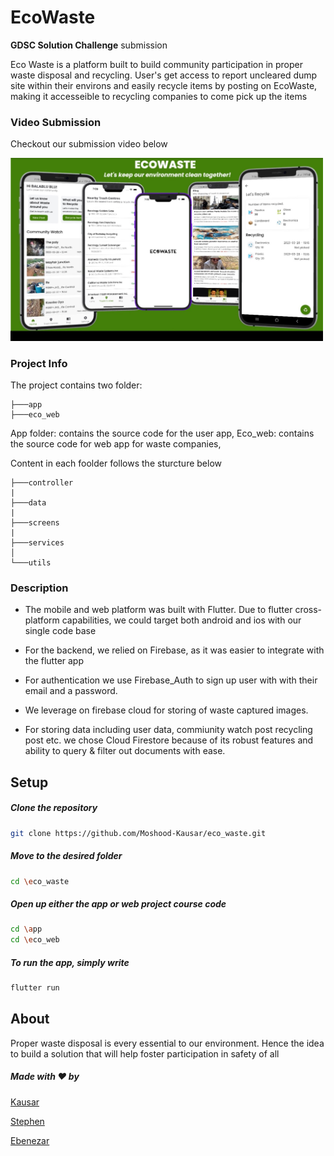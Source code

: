 <h1 align="left"> EcoWaste </h1>
<p align="left"><b>GDSC Solution Challenge</b> submission</p>

<p align="left">Eco Waste is a platform built to build community participation in proper waste disposal and recycling. User's get access to report uncleared dump site within their environs and easily recycle items by posting on EcoWaste, making it accesseible to recycling companies to come pick up the items</p>

### Video Submission

Checkout our submission video below

<a href="https://www.youtube.com/watch?v=OkhjaC9-hQo">
<img src="designs/app_preview.jpeg" width="500px">                                                                                
</a>

### Project Info

The project contains two folder:

```
├───app
├───eco_web
```

App folder: contains the source code for the user app,
Eco_web: contains the source code for web app for waste companies,

Content in each foolder follows the sturcture below

```
├───controller
|
├───data
|
├───screens
|
├───services
│
└───utils
```

### Description

- The mobile and web platform was built with Flutter.
  Due to flutter cross-platform capabilities, we could
  target both android and ios with our single code base

- For the backend, we relied on Firebase, as it was easier to
  integrate with the flutter app

- For authentication we use Firebase_Auth to sign up user with
  with their email and a password.

- We leverage on firebase cloud for storing of waste captured
  images.

- For storing data including user data, commiunity watch post
  recycling post etc. we chose Cloud Firestore because of its robust
  features and ability to query & filter out documents with ease.

## Setup

##### Clone the repository

```bash
git clone https://github.com/Moshood-Kausar/eco_waste.git
```

##### Move to the desired folder

```bash
cd \eco_waste
```

##### Open up either the app or web project course code

```bash
cd \app
cd \eco_web
```

##### To run the app, simply write

```bash
flutter run
```

## About

Proper waste disposal is every essential to our environment. Hence the idea to build a solution that will help foster participation in safety of all

##### Made with ♥ by

[Kausar](https://github.com/Moshood-Kausar)

[Stephen](https://github.com/SteveOye)

[Ebenezar](https://twitter.com/a_classicworld)
